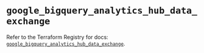 # `google_bigquery_analytics_hub_data_exchange`

Refer to the Terraform Registry for docs: [`google_bigquery_analytics_hub_data_exchange`](https://registry.terraform.io/providers/hashicorp/google-beta/6.1.0/docs/resources/google_bigquery_analytics_hub_data_exchange).
